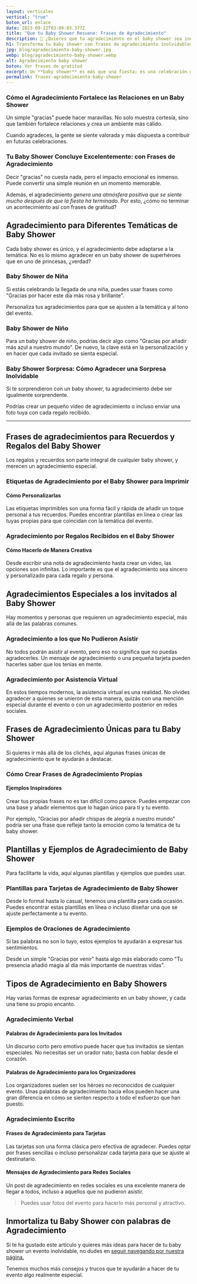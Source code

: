 ```yaml
---
layout: verticales
vertical: "true"
boton_url: enlace
date: 2023-09-22T03:09:03.377Z
title: "Que tu Baby Shower Resuene: Frases de Agradecimiento"
description: 🍼 ¿Quieres que tu agradecimiento en el baby shower sea inolvidable? Tenemos lo que necesitas. 👶 ¡Entra ya!
h1: Transforma tu baby shower con frases de agradecimiento inolvidables
jpg: blog/agradecimiento-baby-shower.jpg
webp: blog/agradecimiento-baby-shower.webp
alt: Agradecimiento baby shower
boton: Ver frases de gratitud
excerpt: Un **baby shower** es más que una fiesta; es una celebración de vida, amor y amistad. El **agradecimiento** es el ingrediente secreto que convierte un evento ordinario en algo extraordinario.
permalink: frases-agradecimiento-baby-shower
---
```

### Cómo el Agradecimiento Fortalece las Relaciones en un Baby Shower

Un simple "gracias" puede hacer maravillas. No solo muestra cortesía, sino que también fortalece relaciones y crea un ambiente más cálido.

Cuando agradeces, la gente se siente valorada y más dispuesta a contribuir en futuras celebraciones.

### Tu Baby Shower Concluye Excelentemente: con Frases de Agradecimiento

Decir "gracias" no cuesta nada, pero el impacto emocional es inmenso. Puede convertir una simple reunión en un momento memorable.

Además, el agradecimiento *genera una atmósfera positiva que se siente mucho después de que la fiesta ha terminado.* Por esto, ¿cómo no terminar un acontecimiento así con frases de gratitud?

## Agradecimiento para Diferentes Temáticas de Baby Shower

Cada baby shower es único, y el agradecimiento debe adaptarse a la temática. No es lo mismo agradecer en un baby shower de superhéroes que en uno de princesas, ¿verdad?

### Baby Shower de Niña

Si estás celebrando la llegada de una niña, puedes usar frases como "Gracias por hacer este día más rosa y brillante".

Personaliza tus agradecimientos para que se ajusten a la temática y al tono del evento.

### Baby Shower de Niño

Para un baby shower de niño, podrías decir algo como "Gracias por añadir más azul a nuestro mundo". De nuevo, la clave está en la personalización y en hacer que cada invitado se sienta especial.

### Baby Shower Sorpresa: Cómo Agradecer una Sorpresa Inolvidable

Si te sorprendieron con un baby shower, tu agradecimiento debe ser igualmente sorprendente.

Podrías crear un pequeño video de agradecimiento o incluso enviar una foto tuya con cada regalo recibido.

----

## Frases de agradecimientos para Recuerdos y Regalos del Baby Shower

Los regalos y recuerdos son parte integral de cualquier baby shower, y merecen un agradecimiento especial.

### Etiquetas de Agradecimiento por el Baby Shower para Imprimir

#### Cómo Personalizarlas

Las etiquetas imprimibles son una forma fácil y rápida de añadir un toque personal a tus recuerdos. Puedes encontrar plantillas en línea o crear las tuyas propias para que coincidan con la temática del evento.

### Agradecimiento por Regalos Recibidos en el Baby Shower

#### Cómo Hacerlo de Manera Creativa

Desde escribir una nota de agradecimiento hasta crear un video, las opciones son infinitas. Lo importante es que el agradecimiento sea sincero y personalizado para cada regalo y persona.

## Agradecimientos Especiales a los invitados al Baby Shower

Hay momentos y personas que requieren un agradecimiento especial, más allá de las palabras comunes.

### Agradecimiento a los que No Pudieron Asistir

No todos podrán asistir al evento, pero eso no significa que no puedas agradecerles. Un mensaje de agradecimiento o una pequeña tarjeta pueden hacerles saber que los tenías en mente.

### Agradecimiento por Asistencia Virtual

En estos tiempos modernos, la asistencia virtual es una realidad. No olvides agradecer a quienes se unieron de esta manera, quizás con una mención especial durante el evento o con un agradecimiento posterior en redes sociales.

## Frases de Agradecimiento Únicas para tu Baby Shower

Si quieres ir más allá de los clichés, aquí algunas frases únicas de agradecimiento que te ayudarán a destacar.

### Cómo Crear Frases de Agradecimiento Propias

#### Ejemplos Inspiradores

Crear tus propias frases no es tan difícil como parece. Puedes empezar con una base y añadir elementos que lo hagan único para ti y tu evento.

Por ejemplo, "Gracias por añadir chispas de alegría a nuestro mundo" podría ser una frase que refleje tanto la emoción como la temática de tu baby shower.

## Plantillas y Ejemplos de Agradecimiento de Baby Shower

Para facilitarte la vida, aquí algunas plantillas y ejemplos que puedes usar.

### Plantillas para Tarjetas de Agradecimiento de Baby Shower

Desde lo formal hasta lo casual, tenemos una plantilla para cada ocasión. Puedes encontrar estas plantillas en línea o incluso diseñar una que se ajuste perfectamente a tu evento.

### Ejemplos de Oraciones de Agradecimiento

Si las palabras no son lo tuyo, estos ejemplos te ayudarán a expresar tus sentimientos.

Desde un simple "Gracias por venir" hasta algo más elaborado como "Tu presencia añadió magia al día más importante de nuestras vidas".

## Tipos de Agradecimiento en Baby Showers

Hay varias formas de expresar agradecimiento en un baby shower, y cada una tiene su propio encanto.

### Agradecimiento Verbal

#### Palabras de Agradecimiento para los Invitados

Un discurso corto pero emotivo puede hacer que tus invitados se sientan especiales. No necesitas ser un orador nato; basta con hablar desde el corazón.

#### Palabras de Agradecimiento para los Organizadores

Los organizadores suelen ser los héroes no reconocidos de cualquier evento. Unas palabras de agradecimiento hacia ellos pueden hacer una gran diferencia en cómo se sienten respecto a todo el esfuerzo que han puesto.

### Agradecimiento Escrito

#### Frases de Agradecimiento para Tarjetas

Las tarjetas son una forma clásica pero efectiva de agradecer. Puedes optar por frases sencillas o incluso personalizar cada tarjeta para que se ajuste al destinatario.

#### Mensajes de Agradecimiento para Redes Sociales

Un post de agradecimiento en redes sociales es una excelente manera de llegar a todos, incluso a aquellos que no pudieron asistir.

>Puedes usar fotos del evento para hacerlo más personal y atractivo.

## Inmortaliza tu Baby Shower con palabras de Agradecimiento

Si te ha gustado este artículo y quieres más ideas para hacer de tu baby shower un evento inolvidable, no dudes en [seguir navegando por nuestra página.](/)

Tenemos muchos más consejos y trucos que te ayudarán a hacer de tu evento algo realmente especial.
